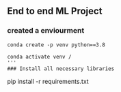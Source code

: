 ## End to end ML Project

### created a enviourment
```
conda create -p venv python==3.8

conda activate venv /
'''
### Install all necessary libraries
```
pip install -r requirements.txt
```
